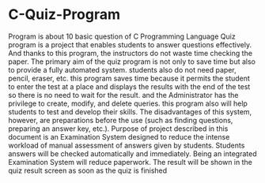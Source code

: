 # C-Quiz-Program
Program is about 10 basic question of C Programming Language
Quiz program is a project that enables students to answer questions effectively. And thanks to this program, the instructors do not waste time checking the paper. The primary aim of the quiz program is not only to save time but also to provide a fully automated system. students also do not need paper, pencil, eraser, etc.
this program saves time because it permits the student to enter the test at a place and displays the results with the end of the test so there is no need to wait for the result. and the Administrator has the privilege to create, modify, and delete queries.
this program also will help students to test and develop their skills. The disadvantages of this system, however, are preparations before the use (such as finding questions, preparing an answer key, etc.).
Purpose of  project described in this document is an Examination System designed to reduce the intense workload of manual assessment of answers given by students.    Students answers will be checked automatically and immediately. Being an integrated Examination System will reduce paperwork. The result will be shown in the quiz result screen as soon as the quiz is finished
